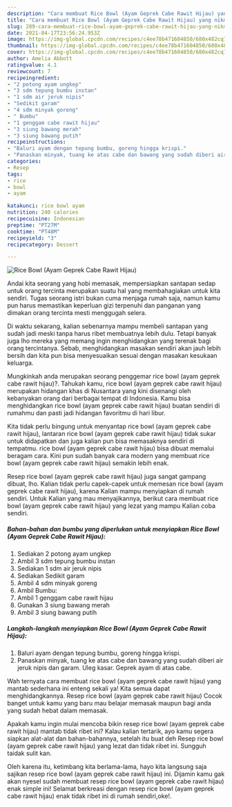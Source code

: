 ```yaml
---
description: "Cara membuat Rice Bowl (Ayam Geprek Cabe Rawit Hijau) yang nikmat Untuk Jualan"
title: "Cara membuat Rice Bowl (Ayam Geprek Cabe Rawit Hijau) yang nikmat Untuk Jualan"
slug: 289-cara-membuat-rice-bowl-ayam-geprek-cabe-rawit-hijau-yang-nikmat-untuk-jualan
date: 2021-04-17T23:56:24.953Z
image: https://img-global.cpcdn.com/recipes/c4ee78b471604850/680x482cq70/rice-bowl-ayam-geprek-cabe-rawit-hijau-foto-resep-utama.jpg
thumbnail: https://img-global.cpcdn.com/recipes/c4ee78b471604850/680x482cq70/rice-bowl-ayam-geprek-cabe-rawit-hijau-foto-resep-utama.jpg
cover: https://img-global.cpcdn.com/recipes/c4ee78b471604850/680x482cq70/rice-bowl-ayam-geprek-cabe-rawit-hijau-foto-resep-utama.jpg
author: Amelia Abbott
ratingvalue: 4.1
reviewcount: 7
recipeingredient:
- "2 potong ayam ungkep"
- "3 sdm tepung bumbu instan"
- "1 sdm air jeruk nipis"
- "Sedikit garam"
- "4 sdm minyak goreng"
- " Bumbu"
- "1 genggam cabe rawit hijau"
- "3 siung bawang merah"
- "3 siung bawang putih"
recipeinstructions:
- "Baluri ayam dengan tepung bumbu, goreng hingga krispi."
- "Panaskan minyak, tuang ke atas cabe dan bawang yang sudah diberi air jeruk nipis dan garam. Uleg kasar. Geprek ayam di atas cabe."
categories:
- Resep
tags:
- rice
- bowl
- ayam

katakunci: rice bowl ayam 
nutrition: 240 calories
recipecuisine: Indonesian
preptime: "PT27M"
cooktime: "PT48M"
recipeyield: "3"
recipecategory: Dessert

---
```



![Rice Bowl (Ayam Geprek Cabe Rawit Hijau)](https://img-global.cpcdn.com/recipes/c4ee78b471604850/680x482cq70/rice-bowl-ayam-geprek-cabe-rawit-hijau-foto-resep-utama.jpg)

Andai kita seorang yang hobi memasak, mempersiapkan santapan sedap untuk orang tercinta merupakan suatu hal yang membahagiakan untuk kita sendiri. Tugas seorang istri bukan cuma menjaga rumah saja, namun kamu pun harus memastikan keperluan gizi terpenuhi dan panganan yang dimakan orang tercinta mesti menggugah selera.

Di waktu  sekarang, kalian sebenarnya mampu membeli santapan yang sudah jadi meski tanpa harus ribet membuatnya lebih dulu. Tetapi banyak juga lho mereka yang memang ingin menghidangkan yang terenak bagi orang tercintanya. Sebab, menghidangkan masakan sendiri akan jauh lebih bersih dan kita pun bisa menyesuaikan sesuai dengan masakan kesukaan keluarga. 



Mungkinkah anda merupakan seorang penggemar rice bowl (ayam geprek cabe rawit hijau)?. Tahukah kamu, rice bowl (ayam geprek cabe rawit hijau) merupakan hidangan khas di Nusantara yang kini disenangi oleh kebanyakan orang dari berbagai tempat di Indonesia. Kamu bisa menghidangkan rice bowl (ayam geprek cabe rawit hijau) buatan sendiri di rumahmu dan pasti jadi hidangan favoritmu di hari libur.

Kita tidak perlu bingung untuk menyantap rice bowl (ayam geprek cabe rawit hijau), lantaran rice bowl (ayam geprek cabe rawit hijau) tidak sukar untuk didapatkan dan juga kalian pun bisa memasaknya sendiri di tempatmu. rice bowl (ayam geprek cabe rawit hijau) bisa dibuat memalui beragam cara. Kini pun sudah banyak cara modern yang membuat rice bowl (ayam geprek cabe rawit hijau) semakin lebih enak.

Resep rice bowl (ayam geprek cabe rawit hijau) juga sangat gampang dibuat, lho. Kalian tidak perlu capek-capek untuk memesan rice bowl (ayam geprek cabe rawit hijau), karena Kalian mampu menyiapkan di rumah sendiri. Untuk Kalian yang mau menyajikannya, berikut cara membuat rice bowl (ayam geprek cabe rawit hijau) yang lezat yang mampu Kalian coba sendiri.

<!--inarticleads1-->

##### Bahan-bahan dan bumbu yang diperlukan untuk menyiapkan Rice Bowl (Ayam Geprek Cabe Rawit Hijau):

1. Sediakan 2 potong ayam ungkep
1. Ambil 3 sdm tepung bumbu instan
1. Sediakan 1 sdm air jeruk nipis
1. Sediakan Sedikit garam
1. Ambil 4 sdm minyak goreng
1. Ambil  Bumbu:
1. Ambil 1 genggam cabe rawit hijau
1. Gunakan 3 siung bawang merah
1. Ambil 3 siung bawang putih




<!--inarticleads2-->

##### Langkah-langkah menyiapkan Rice Bowl (Ayam Geprek Cabe Rawit Hijau):

1. Baluri ayam dengan tepung bumbu, goreng hingga krispi.
1. Panaskan minyak, tuang ke atas cabe dan bawang yang sudah diberi air jeruk nipis dan garam. Uleg kasar. Geprek ayam di atas cabe.




Wah ternyata cara membuat rice bowl (ayam geprek cabe rawit hijau) yang mantab sederhana ini enteng sekali ya! Kita semua dapat menghidangkannya. Resep rice bowl (ayam geprek cabe rawit hijau) Cocok banget untuk kamu yang baru mau belajar memasak maupun bagi anda yang sudah hebat dalam memasak.

Apakah kamu ingin mulai mencoba bikin resep rice bowl (ayam geprek cabe rawit hijau) mantab tidak ribet ini? Kalau kalian tertarik, ayo kamu segera siapkan alat-alat dan bahan-bahannya, setelah itu buat deh Resep rice bowl (ayam geprek cabe rawit hijau) yang lezat dan tidak ribet ini. Sungguh taidak sulit kan. 

Oleh karena itu, ketimbang kita berlama-lama, hayo kita langsung saja sajikan resep rice bowl (ayam geprek cabe rawit hijau) ini. Dijamin kamu gak akan nyesel sudah membuat resep rice bowl (ayam geprek cabe rawit hijau) enak simple ini! Selamat berkreasi dengan resep rice bowl (ayam geprek cabe rawit hijau) enak tidak ribet ini di rumah sendiri,oke!.

